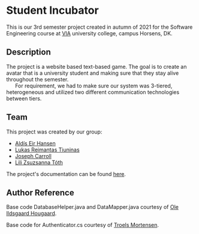 # Student Incubator
This is our 3rd semester project created in autumn of 2021 for the Software Engineering course at [VIA](https://via.dk/) university college, campus Horsens, DK. 

## Description
The project is a website based text-based game. The goal is to create an avatar that is a university student and making sure that they stay alive throughout the semester.  
&nbsp;&nbsp;&nbsp;&nbsp;&nbsp;&nbsp;For requirement, we had to make sure our system was 3-tiered, heterogeneous and utilized two different communication technologies between tiers.
## Team
This project was created by our group:
* [Aldís Eir Hansen](https://github.com/AlleyCatRacer)
* [Lukas Reimantas Tiuninas](https://github.com/SkyKalazar)
* [Joseph Carroll](https://github.com/carrolljody)
* [Lili Zsuzsanna Tóth](https://github.com/tothlilizs)

The project's documentation can be found [here](https://drive.google.com/file/d/1bP2UGllpGGavmNKczyx5WP2UoG-5flRf/view?usp=sharing).
## Author Reference
Base code DatabaseHelper.java and DataMapper.java courtesy of [Ole Ildsgaard Hougaard](https://github.com/olehougaard).

Base code for Authenticator.cs courtesy of [Troels Mortensen](https://github.com/TroelsMortensen).
